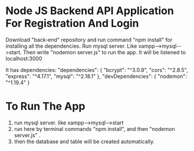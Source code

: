 # Node JS Backend API Application For Registration And Login

Download "back-end" repository and run command "npm install" for installing all the dependencies.
Run mysql server. Like xampp-->mysql-->start.
Then write "nodemon server.js" to run the app. It will be listened to localhost:3000

It has dependencies:
  "dependencies": {
    "bcrypt": "^3.0.8",
    "cors": "^2.8.5",
    "express": "^4.17.1",
    "mysql": "^2.18.1"
  },
  "devDependencies": {
    "nodemon": "^1.19.4"
  }

# To Run The App
1. run mysql server. like xampp-->mysql-->start
2. run here by terminal commands "npm install", and then "nodemon server.js" .
3. then the database and table will be created automatically. 




